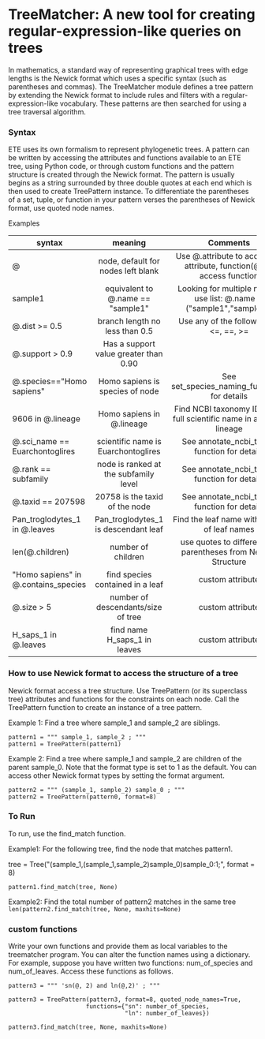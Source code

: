 # TreeMatcher: A new tool for creating regular-expression-like queries on trees

In mathematics, a standard way of representing graphical trees with edge lengths is the Newick format which uses a specific syntax (such as parentheses and commas). The TreeMatcher module defines a tree pattern by extending the Newick format to include rules and filters with a regular-expression-like vocabulary. These patterns are then searched for using a tree traversal algorithm.

### Syntax

ETE uses its own formalism to represent phylogenetic trees. A pattern can be written by accessing the attributes and functions available to an ETE tree, using Python code, or through custom functions and the pattern structure is created through the Newick format.
The pattern is usually begins as a string surrounded by three double quotes at each end which is then used to create TreePattern instance. To differentiate the parentheses of a set, tuple, or function in your pattern verses the parentheses of Newick format, use quoted node names.


Examples


|  syntax       						| meaning       						|  Comments																|
| ----------------------------------	|:----------------------------------:	|:---------------------------------------------------------------------:|
| @	            						| node, default for nodes left blank	| Use @.attribute to access an attribute, function(@) to access function|
| sample1								| equivalent to @.name == "sample1" 	| Looking for multiple names, use list: @.name in ("sample1","sample2") |
| @.dist >= 0.5     					| branch length no less than 0.5		| 	Use any of the following: <, <=, ==, >=								|
| @.support > 0.9	            		| Has a support value greater than 0.90	| 																		|
| @.species=="Homo sapiens"	    		| Homo sapiens is species of node		| See set_species_naming_function()	for details							|
| 9606 in @.lineage	            		| Homo sapiens in @.lineage				| Find NCBI taxonomy ID or the full scientific name	in a node's lineage	|
| @.sci_name == Euarchontoglires 		| scientific name is Euarchontoglires	| See annotate_ncbi_taxa() function for details 						|
| @.rank == subfamily 					| node is ranked at the subfamily level	| See annotate_ncbi_taxa() function for details							|
| @.taxid == 207598						|20758 is the taxid	of the node			| See annotate_ncbi_taxa() function for details							|
| Pan_troglodytes_1 in @.leaves		| Pan_troglodytes_1 is descendant leaf	| Find the leaf name within a list of leaf names						|
| len(@.children)						| number of children					| use quotes to differentiate parentheses from Newick Structure			|
| "Homo sapiens" in @.contains_species	| find species contained in a leaf		| custom attribute														|
| @.size > 5							| number of descendants/size of tree	| custom attribute 														|
| H_saps_1 in @.leaves				| find name H_saps_1 in leaves			| custom attribute														|


### How to use Newick format to access the structure of a tree
Newick format access a tree structure. Use TreePattern (or its superclass tree) attributes and functions for the constraints on each node.
Call the TreePattern function to create an instance of a tree pattern.


Example 1: Find a tree where sample_1 and sample_2 are siblings.
```
pattern1 = """ sample_1, sample_2 ; """
pattern1 = TreePattern(pattern1)
```

Example 2: Find a tree where sample_1 and sample_2 are children of the parent sample_0.  Note that the format type is set to 1 as the default. You can access other Newick format types by setting the format argument.
```
pattern2 = """ (sample_1, sample_2) sample_0 ; """
pattern2 = TreePattern(pattern0, format=8)
```

### To Run
To run, use the find_match function.


Example1: For the following tree, find the node that matches pattern1.

tree = Tree("(sample_1,(sample_1,sample_2)sample_0)sample_0:1;", format = 8)

```
pattern1.find_match(tree, None)
```

Example2: Find the total number of pattern2 matches in the same tree
``` len(pattern2.find_match(tree, None, maxhits=None) ```


### custom functions
Write your own functions and provide them as local variables to the treematcher program. You can alter the function names using a dictionary. For example, suppose you have written two functions: num_of_species and num_of_leaves. Access these functions as follows.
```
pattern3 = """ 'sn(@, 2) and ln(@,2)' ; """

pattern3 = TreePattern(pattern3, format=8, quoted_node_names=True,
                      functions={"sn": number_of_species,
                                 "ln": number_of_leaves})

pattern3.find_match(tree, None, maxhits=None)
```
